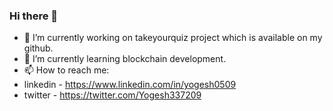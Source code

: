 ### Hi there 👋




- 🔭 I’m currently working on takeyourquiz project which is available on my github.
- 🌱 I’m currently learning blockchain development.
- 📫 How to reach me: 
- linkedin - https://www.linkedin.com/in/yogesh0509
- twitter - https://twitter.com/Yogesh337209


